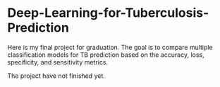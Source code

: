 # Deep-Learning-for-Tuberculosis-Prediction
Here is my final project for graduation. The goal is to compare multiple classification models for TB prediction based on the accuracy, loss, specificity, and sensitivity metrics.

The project have not finished yet.
